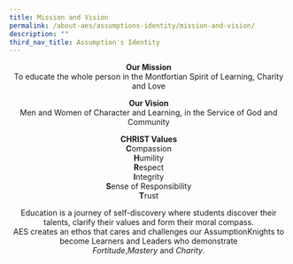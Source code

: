 ```yaml
---
title: Mission and Vision
permalink: /about-aes/assumptions-identity/mission-and-vision/
description: ""
third_nav_title: Assumption's Identity
---
```

<p style="text-align:center;"> <strong>Our Mission
</strong><br>To educate the whole person in the Montfortian Spirit of Learning, Charity and Love</p>

<p style="text-align:center;"><strong>Our Vision<br></strong>Men and Women of Character and Learning, in the Service of God and Community</p>

<p style="text-align:center;"><strong>CHRIST Values
</strong><br><strong>C</strong>ompassion<br><strong>H</strong>umility<br><strong>R</strong>espect<br><strong>I</strong>ntegrity<br>
<strong>S</strong>ense of Responsibility<br>
<strong>T</strong>rust</p>

<p style="text-align:center;">Education is a journey of self-discovery where students discover their talents, clarify their values and form their moral compass.<br>AES creates an ethos that cares and challenges our AssumptionKnights to become Learners and Leaders who demonstrate<br><em>Fortitude</em>,<em>Mastery</em> and <em>Charity</em>.</p>